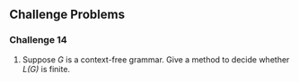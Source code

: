 ## Challenge Problems

### Challenge 14
1. Suppose <i>G</i> is a context-free grammar. Give a method to decide whether
<i>L(G)</i> is finite.

